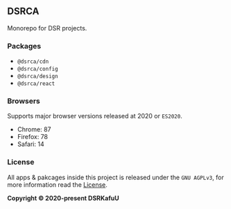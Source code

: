 ## DSRCA

Monorepo for DSR projects.

### Packages

- `@dsrca/cdn`
- `@dsrca/config`
- `@dsrca/design`
- `@dsrca/react`

### Browsers

Supports major browser versions released at 2020 or `ES2020`.

- Chrome: 87
- Firefox: 78
- Safari: 14

### License

All apps & pakcages inside this project is released under the `GNU AGPLv3`, for more information read the [License](https://github.com/dsrkafuu/dsrca/blob/main/LICENSE).

**Copyright © 2020-present DSRKafuU**

